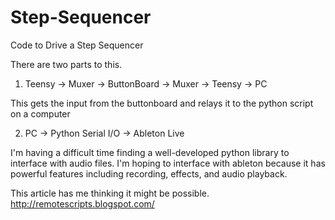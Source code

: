 # Step-Sequencer
Code to Drive a Step Sequencer

There are two parts to this.

1) Teensy -> Muxer -> ButtonBoard -> Muxer -> Teensy -> PC

This gets the input from the buttonboard and relays it to the python script on a computer

2) PC -> Python Serial I/O -> Ableton Live

I'm having a difficult time finding a well-developed python library to interface with audio files. I'm hoping to interface with ableton because it has powerful features including recording, effects, and audio playback. 

This article has me thinking it might be possible. http://remotescripts.blogspot.com/
